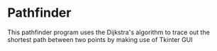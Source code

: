 # Pathfinder
This pathfinder program uses the Dijkstra's algorithm to trace out the shortest path between two points by making use of Tkinter GUI
